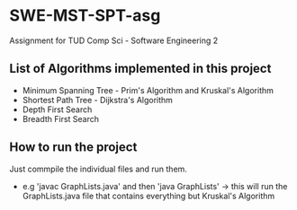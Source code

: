 # SWE-MST-SPT-asg

Assignment for TUD Comp Sci - Software Engineering 2

## List of Algorithms implemented in this project


- Minimum Spanning Tree - Prim's Algorithm and Kruskal's Algorithm
- Shortest Path Tree - Dijkstra's Algorithm	
- Depth First Search
- Breadth First Search


## How to run the project
Just commpile the individual files and run them.
- e.g 'javac GraphLists.java' and then 'java GraphLists' -> this will run the GraphLists.java file that contains everything but Kruskal's Algorithm
